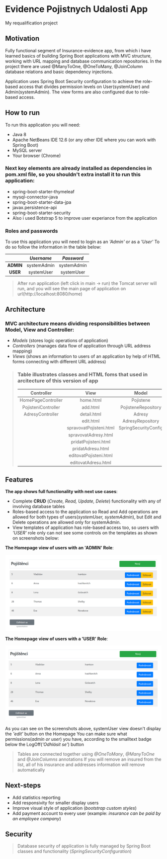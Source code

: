 # Evidence Pojistnych Udalosti App
My requalification project



## Motivation

Fully functional segment of Insurance-evidence app, from which i have learned basics of building Spring Boot applications with MVC structure, working with URL mapping and database communication repositories. In the project there are used @ManyToOne, @OneToMany, @JoinColumn database relations and basic dependency injections. 

Application uses Spring Boot Security configuration to achieve the role-based access that divides permission levels on User(systemUser) and Admin(systemAdmin). The view forms are also configured due to role-based access.



## How to run

To run this application you will need:

- Java 8
- Apache NetBeans IDE 12.6 (or any other IDE where you can work with Spring Boot)
- MySQL server
- Your browser (Chrome)



### Next key elements are already installed as dependencies in pom.xml file, so you shouldn't extra install it to run this application:

- spring-boot-starter-thymeleaf
- mysql-connector-java
- spring-boot-starter-data-jpa
- javax.persistence-api
- spring-boot-starter-security
- Also i used Botstrap 5 to improve user experiance from the application

### Roles and passwords

To use this application you will need to login as an *'Admin'* or as a *'User'*
To do so follow the information in the table below:

| | *Username* | *Password* |
|:-----:|:-----:|:-----:|
| **ADMIN** | systemAdmin | systemAdmin |
| **USER** | systemUser | systemUser |

> 
> After run application (left click in main -> run) the Tomcat server will run, and you will see the main page of application on url(http://localhost:8080/home)
> 



## Architecture

### MVC architecture means dividing responsibilities between Model, View and Controller:

- *Models* (stores logic operations of application)
- *Controllers* (manages data flow of application through URL address mapping)
- *Views* (shows an information to users of an application by help of HTML forms connecting with different URL address)


> ### Table illustrates classes and HTML foms that used in arcitecture of this version of app
> 
> | **Controller** | **View** | **Model** |
> | :-----------: | :-----: | :-------: |
> | HomePageController | home.html | Pojistene |
> | PojisteniController | add.html | PojisteneRepository |
> | AdresyController | detail.html | Adresy |
> | | edit.html | AdresyRepository |
> | | spravovatPojisteni.html | SpringSecurityConfig |
> | | spravovatAdresy.html | |
> | | pridatPojisteni.html | |
> | | pridatAdresu.html | |
> | | editovatPojisteni.html | |
> | | editovatAdresu.html | |



## Features

**The app shows full functionality with next use cases**:

- Complete **CRUD** (*Create, Read, Update, Delete*) functionality with any of involving database tables
- Roles-based access to the application so Read and Add operations are allowed for both types of users(*systemUser, systemAdmin*), but Edit and Delete operations are allowed only for systemAdmin.
- View templates of application has role-based access too, so users with *'USER'* role only can not see some controls on the templates as shown on screenshots below:

**The Homepage view of users with an 'ADMIN' Role**:

![HomePage 'ADMIN' view](/screenshots/systemAdminView.png)

**The Homepage view of users with a 'USER' Role**:

![HomePage 'USER' view](/screenshots/systemUserView.png)


As you can see on the screenshots above, systemUser view doesn't display the *'edit'* button on the Homepage 
You can make sure what permissions(*admin or user*) you have, according to the smalltext badge below the LogOff(*'Odhlásit se'*) button


> Tables are connected together using *@OneToMany*, *@ManyToOne* and *@JoinColumns* annotations
> If you will remove an insured from the list, all of his insurance and addresses information will remove automatically



## Next-steps

- Add statistics reporting
- Add responsivity for smaller display users
- Improve visual style of application (*bootstrap custom styles*)
- Add payment account to every user (example: *insurance can be paid by an employee company*)




## Security

> Database security of application is fully managed by Spring Boot classes and functionality (*SpringSecurityConfiguration*)
